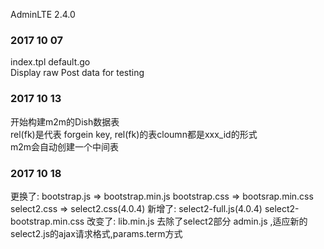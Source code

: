 

AdminLTE 2.4.0

### 2017 10 07
index.tpl default.go  
Display raw Post data for testing



### 2017 10 13
开始构建m2m的Dish数据表  
rel(fk)是代表 forgein key, rel(fk)的表cloumn都是xxx\_id的形式  
m2m会自动创建一个中间表  


### 2017 10 18
更换了:
bootstrap.js => bootstrap.min.js
bootstrap.css => bootsrap.min.css
select2.css => select2.css(4.0.4)
新增了:
select2-full.js(4.0.4)
select2-bootstrap.min.css
改变了:
lib.min.js 去除了select2部分
admin.js ,适应新的select2.js的ajax请求格式,params.term方式

